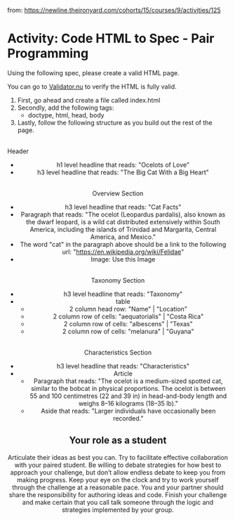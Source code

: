 from: https://newline.theironyard.com/cohorts/15/courses/9/activities/125

# Activity: Code HTML to Spec - Pair Programming

Using the following spec, please create a valid HTML page.

You can go to [Validator.nu](https://html5.validator.nu/) to verify the HTML is fully valid.

1. First, go ahead and create a file called index.html
2. Secondly, add the following tags:
    * doctype, html, head, body
3. Lastly, follow the following structure as you build out the rest of the page.

\
Header <header>

* h1 level headline that reads: "Ocelots of Love"
* h3 level headline that reads: "The Big Cat With a Big Heart"

\
Overview Section <section>

* h3 level headline that reads: "Cat Facts"
* Paragraph that reads: "The ocelot (Leopardus pardalis), also known as the dwarf leopard, is a wild cat distributed extensively within South America, including the islands of Trinidad and Margarita, Central America, and Mexico."
* The word "cat" in the paragraph above should be a link to the following url: "https://en.wikipedia.org/wiki/Felidae"
* Image: Use this Image
 <!-- The following wouldn't work with the markup:
 [Use this Image](https://upload.wikimedia.org/wikipedia/commons/thumb/f/f8/Ocelot_(Jaguatirica)_Zoo_Itatiba.jpg/440px-Ocelot_(Jaguatirica)_Zoo_Itatiba.jpg) -->

\
Taxonomy Section <section>

* h3 level headline that reads: "Taxonomy"
* table
  * 2 column head row: "Name" | "Location"
  * 2 column row of cells: "aequatorialis" | "Costa Rica"
  * 2 column row of cells: "albescens" | "Texas"
  * 2 column row of cells: "melanura" | "Guyana"

\
Characteristics Section <section>

* h3 level headline that reads: "Characteristics"
* Article
  * Paragraph that reads: "The ocelot is a medium-sized spotted cat, similar to the bobcat in physical proportions. The ocelot is between 55 and 100 centimetres (22 and 39 in) in head-and-body length and weighs 8–16 kilograms (18–35 lb)."
  * Aside that reads: "Larger individuals have occasionally been recorded."

## Your role as a student

Articulate their ideas as best you can. Try to facilitate effective collaboration with your paired student. Be willing to debate strategies for how best to approach your challenge, but don’t allow endless debate to keep you from making progress. Keep your eye on the clock and try to work yourself through the challenge at a reasonable pace. You and your partner should share the responsibility for authoring ideas and code. Finish your challenge and make certain that you call talk someone through the logic and strategies implemented by your group.
